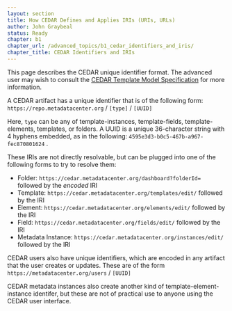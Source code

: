```yaml
---
layout: section
title: How CEDAR Defines and Applies IRIs (URIs, URLs)
author: John Graybeal
status: Ready
chapter: b1
chapter_url: /advanced_topics/b1_cedar_identifiers_and_iris/
chapter_title: CEDAR Identifiers and IRIs
---
```


This page describes the CEDAR unique identifier format. 
The advanced user may wish to consult the [CEDAR Template Model Specification](https://more.metadatacenter.org/tools-training/outreach/cedar-template-model) for more information.

A CEDAR artifact has a unique identifier that is of the following form:
`https://repo.metadatacenter.org` / `[type]` / `[UUID]`

Here, `type` can be any of template-instances, template-fields, template-elements, templates, or folders.
A UUID is a unique 36-character string with 4 hyphens embedded, as in the following: `4595e3d3-b0c5-467b-a967-fec870801624` .

These IRIs are not directly resolvable, but can be plugged into one of the following forms to try to resolve them:
- Folder: `https://cedar.metadatacenter.org/dashboard?folderId=` followed by the _encoded_ IRI 
- Template: `https://cedar.metadatacenter.org/templates/edit/` followed by the IRI
- Element: `https://cedar.metadatacenter.org/elements/edit/` followed by the IRI
- Field: `https://cedar.metadatacenter.org/fields/edit/` followed by the IRI
- Metadata Instance: `https://cedar.metadatacenter.org/instances/edit/` followed by the IRI

CEDAR users also have unique identifiers, which are encoded in any artifact that the user creates or updates. 
These are of the form 
`https://metadatacenter.org/users` / `[UUID]`

CEDAR metadata instances also create another kind of template-element-instance identifer, 
but these are not of practical use to anyone using the CEDAR user interface.
